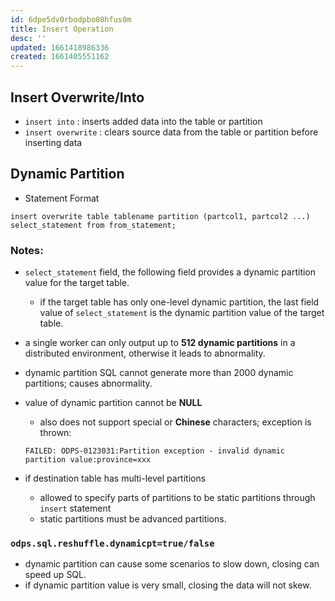 ```yaml
---
id: 6dpe5dv0rbodpbo08hfus0m
title: Insert Operation
desc: ''
updated: 1661418986336
created: 1661405551162
---
```

## Insert Overwrite/Into
- `insert into`
: inserts added data into the table or partition
- `insert overwrite`
: clears source data from the table or partition before inserting data

## Dynamic Partition
- Statement Format

`insert overwrite table tablename partition (partcol1, partcol2 ...) select_statement from from_statement;`

### Notes:
- `select_statement` field, the following field provides a dynamic partition value for the target table.
    - if the target table has only one-level dynamic partition, the last field value of `select_statement` is the dynamic partition value of the target table.
- a single worker can only output up to **512 dynamic partitions** in a distributed environment, otherwise it leads to abnormality.
- dynamic partition SQL cannot generate more than 2000 dynamic partitions; causes abnormality.
- value of dynamic partition cannot be **NULL**
    - also does not support special or **Chinese** characters; exception is thrown:
    
    `FAILED: ODPS-0123031:Partition exception - invalid dynamic partition value:province=xxx`
- if destination table has multi-level partitions
    - allowed to specify parts of partitions to be static partitions through `insert` statement
    - static partitions must be advanced partitions.

### `odps.sql.reshuffle.dynamicpt=true/false`
- dynamic partition can cause some scenarios to slow down, closing can speed up SQL.
- if dynamic partition value is very small, closing the data will not skew.
